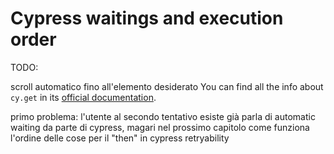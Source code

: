 # Cypress waitings and execution order

TODO:

scroll automatico fino all'elemento desiderato
You can find all the info about `cy.get` in its [official documentation](https://docs.cypress.io/api/commands/get.html).

primo problema: l'utente al secondo tentativo esiste già
parla di automatic waiting da parte di cypress, magari nel prossimo capitolo
come funziona l'ordine delle cose per il "then" in cypress
retryability
